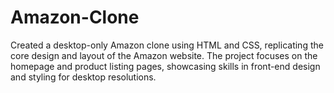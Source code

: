 # Amazon-Clone
Created a desktop-only Amazon clone using HTML and CSS, replicating the core design and layout of the Amazon website. The project focuses on the homepage and product listing pages, showcasing skills in front-end design and styling for desktop resolutions.
